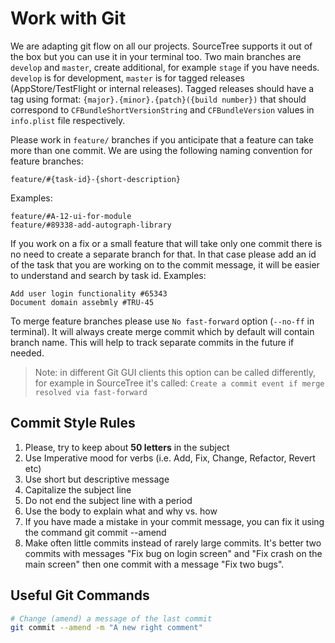 # Work with Git

We are adapting git flow on all our projects. SourceTree supports it out of the box but you can use it in your terminal too. Two main branches are `develop` and `master`, create additional, for example `stage` if you have needs. `develop` is for development, `master` is for tagged releases (AppStore/TestFlight or internal releases). Tagged releases should have a tag using format: `{major}.{minor}.{patch}({build number})` that should correspond to `CFBundleShortVersionString` and `CFBundleVersion` values in `info.plist` file respectively.

Please work in `feature/` branches if you anticipate that a feature can take more than one commit. We are using the following naming convention for feature branches:
```
feature/#{task-id}-{short-description}
```
Examples:
```
feature/#A-12-ui-for-module
feature/#89338-add-autograph-library
```

If you work on a fix or a small feature that will take only one commit there is no need to create a separate branch for that. In that case please add an id of the task that you are working on to the commit message, it will be easier to understand and search by task id. Examples:
```
Add user login functionality #65343
Document domain assebmly #TRU-45
```

To merge feature branches please use `No fast-forward` option (`--no-ff` in terminal). It will
always create merge commit which by default will contain branch name. This will help to track
separate commits in the future if needed.

> Note: in different Git GUI clients this option can be called differently, for example in 
SourceTree it's called: `Create a commit event if merge resolved via fast-forward`


## Commit Style Rules

1. Please, try to keep about __50 letters__ in the subject
2. Use Imperative mood for verbs (i.e. Add, Fix, Change, Refactor, Revert etc)
3. Use short but descriptive message
4. Capitalize the subject line
5. Do not end the subject line with a period
6. Use the body to explain what and why vs. how
7. If you have made a mistake in your commit message, you can fix it using the command git commit --amend
8. Make often little commits instead of rarely large commits. It's better two commits with messages "Fix bug on login screen" and "Fix crash on the main screen" then one commit with a message "Fix two bugs".

## Useful Git Commands
```bash
# Change (amend) a message of the last commit
git commit --amend -m "A new right comment"
```
